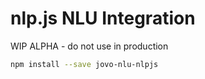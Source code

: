 # nlp.js NLU Integration


WIP ALPHA - do not use in production

```sh
npm install --save jovo-nlu-nlpjs
```
